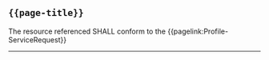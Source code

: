 ## <code>{{page-title}}</code>

The resource referenced SHALL conform to the {{pagelink:Profile-ServiceRequest}}

---